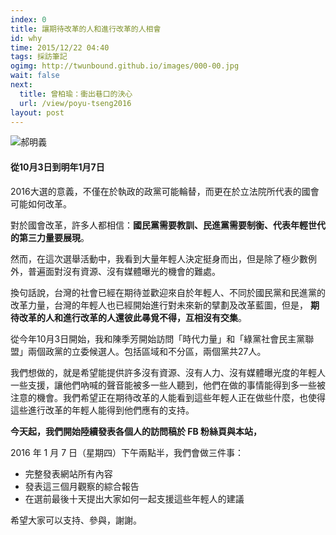 ```yaml
---
index: 0
title: 讓期待改革的人和進行改革的人相會
id: why
time: 2015/12/22 04:40
tags: 採訪筆記
ogimg: http://twunbound.github.io/images/000-00.jpg
wait: false
next:
  title: 曾柏瑜：衝出巷口的決心
  url: /view/poyu-tseng2016
layout: post
---
```


<img class="news-photo-1" src="/images/000-00.jpg" alt="郝明義">

#### 從10月3日到明年1月7日

2016大選的意義，不僅在於執政的政黨可能輪替，而更在於立法院所代表的國會可能如何改革。

對於國會改革，許多人都相信：<strong>國民黨需要教訓、民進黨需要制衡、代表年輕世代的第三力量要展現</strong>。

然而，在這次選舉活動中，我看到大量年輕人決定挺身而出，但是除了極少數例外，普遍面對沒有資源、沒有媒體曝光的機會的難處。

換句話說，台灣的社會已經在期待並歡迎來自於年輕人、不同於國民黨和民進黨的改革力量，台灣的年輕人也已經開始進行對未來新的擘劃及改革藍圖，但是，
<strong>期待改革的人和進行改革的人還彼此㝷覓不得，互相沒有交集</strong>。

從今年10月3日開始，我和陳季芳開始訪問「時代力量」和「綠黨社會民主黨聯盟」兩個政黨的立委候選人。包括區域和不分區，兩個黨共27人。

我們想做的，就是希望能提供許多沒有資源、沒有人力、沒有媒體曝光度的年輕人一些支援，讓他們吶喊的聲音能被多一些人聽到，他們在做的事情能得到多一些被注意的機會。我們希望正在期待改革的人能看到這些年輕人正在做些什麼，也使得這些進行改革的年輕人能得到他們應有的支持。

**今天起，我們開始陸續發表各個人的訪問稿於 FB 粉絲頁與本站，**

2016 年 1 月 7 日（星期四）下午兩點半，我們會做三件事：

- 完整發表網站所有內容
- 發表這三個月觀察的綜合報告
- 在選前最後十天提出大家如何一起支援這些年輕人的建議

希望大家可以支持、參與，謝謝。

